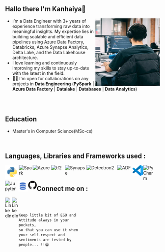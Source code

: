 ## Hallo there I'm Kanhaiya👋

<img align='right' src="https://github.com/kanhataak/iris_prediction_with-tkinter-GUI/blob/master/profilePhoto.jpg" width="210" height="220">

- I’m a Data Engineer with 3+ years of experience transforming raw data into meaningful insights. My expertise lies in building scalable and efficient data pipelines using Azure Data Factory, Databricks, Azure Synapse Analytics, Delta Lake, and the Data Lakehouse architecture.
- I love learning and continuously improving my skills to stay up-to-date with the latest in the field.
- 🤝🏻 I'm open for collaborations on any projects in **Data Engineering** (**PySpark** | **Azure Data Factory** | **Datalake** | **Databases** | **Data Analytics**)
<br/>
<br/>

## Education
- Master's in Computer Science(MSc-cs)
<br/>

## Languages, Libraries and Frameworks used :
<img align="left" alt="Python3" width="45px" src="https://raw.githubusercontent.com/github/explore/80688e429a7d4ef2fca1e82350fe8e3517d3494d/topics/python/python.png" />
<img align="left" alt="Spark" width="45px" src="https://upload.wikimedia.org/wikipedia/commons/f/f3/Apache_Spark_logo.svg" />
<img align="left" alt="Azure" width="60px" src="https://upload.wikimedia.org/wikipedia/commons/a/a8/Microsoft_Azure_Logo.svg" />
<img align="left" alt="tf2" width="45px" src="https://avatars.githubusercontent.com/u/15658638?s=200&v=4"/>
<img align="left" alt="Synapse" width="70px" src="https://encrypted-tbn0.gstatic.com/images?q=tbn:ANd9GcTFbQDQHWjzYaUt7G-V9yamUtfFMycXokpBcUeAoTvq1HDMQVg7QDVWit0&s"/>
<img align="left" alt="Detectron2" width="100px" src="https://images.seeklogo.com/logo-png/32/1/microsoft-azure-logo-png_seeklogo-326269.png" />
<img align="left" alt="ADF" width="50px" src="https://www.google.com/imgres?q=azure%20data%20services%20logo&imgurl=https%3A%2F%2Fcms.cdata.com%2Fmedia%2F2rabxtck%2Fazure-data-factory.png&imgrefurl=https%3A%2F%2Fwww.cdata.com%2Fblog%2Fwhat-is-azure-data-factory&docid=CmyT53uItxtUGM&tbnid=IABzpEqL2-jDxM&vet=12ahUKEwifsZ76k_qLAxVoyTgGHZ3dMx4QM3oECG0QAA..i&w=900&h=735&hcb=2&ved=2ahUKEwifsZ76k_qLAxVoyTgGHZ3dMx4QM3oECG0QAA" />
<img align="left" alt="Visual Studio Code" width="35px" src="https://raw.githubusercontent.com/github/explore/80688e429a7d4ef2fca1e82350fe8e3517d3494d/topics/visual-studio-code/visual-studio-code.png"/>
<img align="left" alt="PyCharm" width="40px" src="https://external-preview.redd.it/68RuLLrsBdxbVJLxm3py3YoK6zX0aPIv3qttEhkb0_4.jpg?auto=webp&s=e2c12b1dc5be819f2f076f46454912a3c4bc3f2d"/>
<img align="left" alt="Jupyter" width="40px" src="https://avatars1.githubusercontent.com/u/25869250?s=200&v=4" />
<img align="left" alt="SQL" width="35px" src="https://raw.githubusercontent.com/github/explore/80688e429a7d4ef2fca1e82350fe8e3517d3494d/topics/sql/sql.png" />
<img align="left" alt="GitHub" width="28px" src="https://raw.githubusercontent.com/github/explore/78df643247d429f6cc873026c0622819ad797942/topics/github/github.png" />
<br />
<br />

## Connect me on :
[<img align="left" alt="LinkedIn" width="22px" src="https://cdn.jsdelivr.net/npm/simple-icons@v3/icons/linkedin.svg" />][linkedin]
[<img align="left" alt="LinkedIn" width="22px" src="https://cdn.jsdelivr.net/npm/simple-icons@v3/icons/gmail.svg" />][gmail]


[linkedin]: https://www.linkedin.com/in/kanhaiya-k-835ab418b/
[gmail]: https://mail.google.com/mail/u/0/?view=cm&fs=1&to=kanhataak97@gmail.com.com&su=SUBJECT&body=BODY&tf=1
<br/>
<br/>
```
Keep little bit of EGO and
Attitude always in your
pockets,
so that you can use it when
your self-respect and
sentiments are tested by
people... !!😀
```
